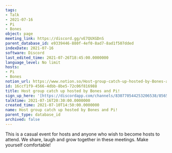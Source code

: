 ```yaml
---
tags:
- Talk
- 2021-07-16
- Pi
- Bones
object: page
meeting_link: https://discord.gg/vE7QUXGDnS
parent_database_id: e9339446-880f-4ef0-8ad7-8ad1f507dded
indexDate: 2021-07-16
software: Discord
last_edited_time: 2021-07-26T18:45:00.0000000
language_level: No limit
hosts:
- Pi
- Bones
notion_url: https://www.notion.so/Host-group-catch-up-hosted-by-Bones-and-Pi-16ccf1f945664dbb8be572c06f816988
id: 16ccf1f9-4566-4dbb-8be5-72c06f816988
title: Host group catch up hosted by Bones and Pi!
sign_up_here: '[https://discordapp.com/channels/830770544253206538/856580095464046620/863309109738078228](https://discordapp.com/channels/830770544253206538/856580095464046620/863309109738078228)'
talktime: 2021-07-16T20:30:00.0000000
created_time: 2021-07-10T14:50:00.0000000
name: Host group catch up hosted by Bones and Pi!
parent_type: database_id
archived: false
---
```


This is a casual event for hosts and anyone who wish to become hosts to attend.  We share, laugh and grow together in these meetings.  Make yourself comfortable!






